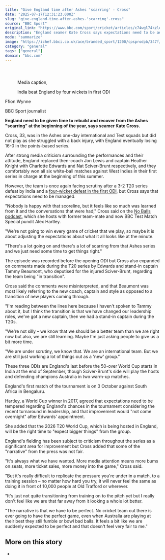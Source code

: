 ```yaml
---
title: "Give England time after Ashes 'scarring' - Cross"
date: "2025-07-17T12:31:23.000Z"
slug: "give-england-time-after-ashes-'scarring'-cross"
source: "BBC Sport"
original_link: "https://www.bbc.com/sport/cricket/articles/c74wgl74kzlo"
description: "England seamer Kate Cross says expectations need to be adjusted as the team continues to rebuild and recover from the 16-0 Ashes thrashing at the beginning of the year."
mode: "summarize"
image: "https://ichef.bbci.co.uk/ace/branded_sport/1200/cpsprodpb/347f/live/c25eea10-6302-11f0-b903-f515e3045d80.jpg"
category: "general"
tags: ["general"]
domain: "bbc.com"
---
```

<div id="readability-page-1" class="page"><div><main id="main-content" data-testid="main-content"><article id="urn-bbc-ares--article-c74wgl74kzlo"><header data-component="headline-block"></header><div data-component="media-block"><figure><figcaption><span>Media caption, </span><p>India beat England by four wickets in first ODI</p></figcaption></figure></div><div data-component="byline-block"><p>Ffion Wynne</p><p>BBC Sport journalist</p></div><div data-component="text-block"><p><b>England need to be given time to rebuild and recover from the Ashes "scarring" at the beginning of the year, says seamer Kate Cross. </b></p><p>Cross, 33, was in the Ashes one-day international and Test squads but did not play as she struggled with a back injury, with England eventually losing 16-0 in the points-based series. </p><p>After strong media criticism surrounding the performances and their attitude, England replaced then-coach Jon Lewis and captain Heather Knight with Charlotte Edwards and Nat Sciver-Brunt respectively, and they comfortably won all six white-ball matches against West Indies in their first series in charge at the beginning of this summer.</p><p>However, the team is once again facing scrutiny after a 3-2 T20 series defeat by India and a <a href="https://www.bbc.com/sport/cricket/articles/cx23v5z0g1vo">four-wicket defeat in the first ODI</a>, but Cross says that expectations need to be managed.</p><p>"Nobody is happy with that scoreline, but it feels like so much was learned from it and the conversations that were had," Cross said on the <a href="https://www.bbc.com/sounds/play/p0lqc2v1">No Balls podcast</a>, which she hosts with former team-mate and now BBC Test Match Special pundit Alex Hartley. </p><p>"We're not going to win every game of cricket that we play, so maybe it is about adjusting the expectations about what it all looks like at the minute.</p><p>"There's a lot going on and there's a lot of scarring from that Ashes series and we just need some time to get things right." </p></div><div data-component="text-block"><p>The episode was recorded before the opening ODI but Cross also expanded on comments made during the T20 series by Edwards and stand-in captain Tammy Beaumont, who deputised for the injured Sciver-Brunt, regarding the team being "in transition". </p><p>Cross said the comments were misinterpreted, and that Beaumont was most likely referring to the new coach, captain and style as opposed to a transition of new players coming through.</p><p>"I'm reading between the lines here because I haven't spoken to Tammy about it, but I think the transition is that we have changed our leadership roles, we've got a new captain, then we had a stand-in captain during the T20s.</p><p>"We're not silly – we know that we should be a better team than we are right now but also, we are still learning. Maybe I'm just asking people to give us a bit more time.</p><p>"We are under scrutiny, we know that. We are an international team. But we are still just working a lot of things out as a 'new' group."</p></div><div data-component="text-block"><p>These three ODIs are England's last before the 50-over World Cup starts in India at the end of September, though Sciver-Brunt's side will play the hosts and defending champions Australia in two warm-up matches. </p><p>England's first match of the tournament is on 3 October against South Africa in Bengaluru. </p><p>Hartley, a World Cup winner in 2017, agreed that expectations need to be tempered regarding England's chances in the tournament considering the recent turnaround in leadership, and that improvement would "not come overnight" after Edwards' appointment. </p><p>She added that the 2026 T20 World Cup, which is being hosted in England, will be the right time to "expect bigger things" from the group. </p><p>England's fielding has been subject to criticism throughout the series as a significant area for improvement but Cross added that some of the "narrative" from the press was not fair. </p><p>"It's always what we have wanted. More media attention means more bums on seats, more ticket sales, more money into the game," Cross said.</p><p>"But it's really difficult to replicate the pressure you're under in a match, to a training session – no matter how hard you try, it will never feel the same as doing it in front of 10,000 people at Old Trafford or wherever.</p><p>"It's just not quite transitioning from training on to the pitch yet but I really don't feel like we are that far away from it looking a whole lot better. </p><p>"The narrative is that we have to be perfect. No cricket team out there is ever going to have the perfect game, even when Australia are playing at their best they still fumble or bowl bad balls. It feels a bit like we are suddenly expected to be perfect and that doesn't feel very fair to me."</p></div><section data-component="links-block"><p><h2 type="normal">More on this story</h2></p><ul role="list"><li></li></ul></section></article></main></div></div>